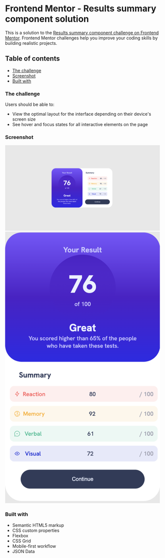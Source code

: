 # Frontend Mentor - Results summary component solution

This is a solution to the [Results summary component challenge on Frontend Mentor](https://www.frontendmentor.io/challenges/results-summary-component-CE_K6s0maV). Frontend Mentor challenges help you improve your coding skills by building realistic projects. 

## Table of contents

- [The challenge](#the-challenge)
- [Screenshot](#screenshot)
- [Built with](#built-with)

### The challenge

Users should be able to:

- View the optimal layout for the interface depending on their device's screen size
- See hover and focus states for all interactive elements on the page

### Screenshot

![](/desktop-page.png)
![](/mobile-page.png)

### Built with

- Semantic HTML5 markup
- CSS custom properties
- Flexbox
- CSS Grid
- Mobile-first workflow
- JSON Data